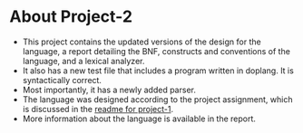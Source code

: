 # About Project-2
- This project contains the updated versions of the design for the language, a report detailing the BNF, constructs and conventions of the language, and a lexical analyzer.
- It also has a new test file that includes a program written in doplang. It is syntactically correct. 
- Most importantly, it has a newly added parser.
- The language was designed according to the project assignment, which is discussed in the [readme for project-1](./Project-1/README_PROJECT1.md).
- More information about the language is available in the report.
